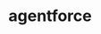 <html>
  <head>
    <meta name="viewport" content="width=device-width, initial-scale=1, minimum-scale=1">
  </head>
  <body>
    <h1>agentforce</h1>
  </body>
  <script type='text/javascript'>
	function initEmbeddedMessaging() {
		try {
			embeddedservice_bootstrap.settings.language = 'en_US'; // For example, enter 'en' or 'en-US'

			embeddedservice_bootstrap.init(
				'00DHu00000CIkCt',
				'SDO_Messaging_for_Web',
				'https://clozano-241105-36-demo.my.site.com/ESWSDOMessagingforWeb1730841210419',
				{
					scrt2URL: 'https://clozano-241105-36-demo.my.salesforce-scrt.com'
				}
			);
		} catch (err) {
			console.error('Error loading Embedded Messaging: ', err);
		}
	};
</script>
<script type='text/javascript' src='https://clozano-241105-36-demo.my.site.com/ESWSDOMessagingforWeb1730841210419/assets/js/bootstrap.min.js' onload='initEmbeddedMessaging()'></script>

</html>
